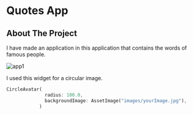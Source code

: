# Quotes App



## About The Project

I have made an application in this application that contains the words of 
famous people.




![app1](https://user-images.githubusercontent.com/79968953/156404830-3086547c-a172-448d-a3f3-1c9154acb360.PNG)


I used this widget for a circular image.
```dart
CircleAvatar(
              radius: 100.0,
              backgroundImage: AssetImage("images/yourImage.jpg"),
            )
```

